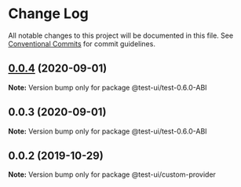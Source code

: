 # Change Log

All notable changes to this project will be documented in this file.
See [Conventional Commits](https://conventionalcommits.org) for commit guidelines.

## [0.0.4](https://github.com/trufflesuite/drizzle/compare/@test-ui/test-0.6.0-ABI@0.0.3...@test-ui/test-0.6.0-ABI@0.0.4) (2020-09-01)

**Note:** Version bump only for package @test-ui/test-0.6.0-ABI





## 0.0.3 (2020-09-01)

**Note:** Version bump only for package @test-ui/test-0.6.0-ABI





## 0.0.2 (2019-10-29)

**Note:** Version bump only for package @test-ui/custom-provider
